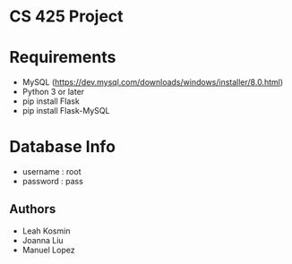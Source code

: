 # CS 425 Project

# Requirements
- MySQL (https://dev.mysql.com/downloads/windows/installer/8.0.html)
- Python 3 or later
- pip install Flask
- pip install Flask-MySQL

# Database Info
- username : root
- password : pass

## Authors
- Leah Kosmin
- Joanna Liu
- Manuel Lopez
